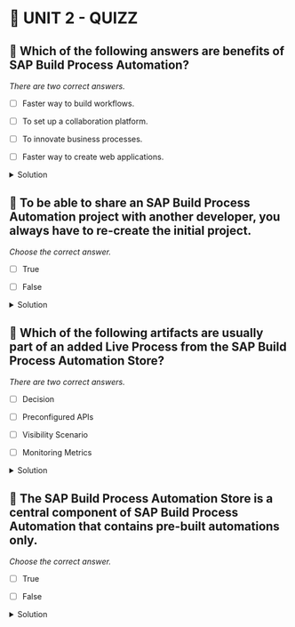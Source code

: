 # 🌸 UNIT 2 - QUIZZ

## 💮 Which of the following answers are benefits of SAP Build Process Automation?

_There are two correct answers._

- [ ] Faster way to build workflows.

- [ ] To set up a collaboration platform.

- [ ] To innovate business processes.

- [ ] Faster way to create web applications.

<details>
  <summary>Solution</summary>

- [ ] Faster way to build workflows.

- [ ] To set up a collaboration platform.

- [ ] To innovate business processes.

- [ ] Faster way to create web applications.

</details>

## 💮 To be able to share an SAP Build Process Automation project with another developer, you always have to re-create the initial project.

_Choose the correct answer._

- [ ] True

- [ ] False

<details>
  <summary>Solution</summary>

- [ ] True

- [ ] False

</details>

## 💮 Which of the following artifacts are usually part of an added Live Process from the SAP Build Process Automation Store?

_There are two correct answers._

- [ ] Decision

- [ ] Preconfigured APIs

- [ ] Visibility Scenario

- [ ] Monitoring Metrics

<details>
  <summary>Solution</summary>

- [ ] Decision

- [ ] Preconfigured APIs

- [ ] Visibility Scenario

- [ ] Monitoring Metrics

</details>

## 💮 The SAP Build Process Automation Store is a central component of SAP Build Process Automation that contains pre-built automations only.

_Choose the correct answer._

- [ ] True

- [ ] False

<details>
  <summary>Solution</summary>

- [ ] True

- [ ] False

</details>
